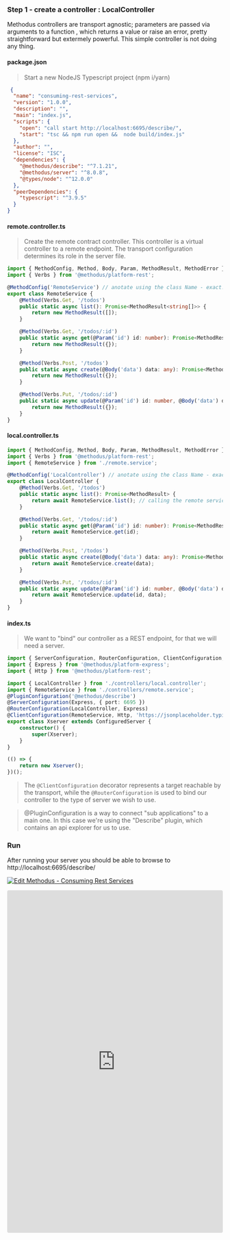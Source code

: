 ### Step 1 - create a controller : LocalController

Methodus controllers are transport agnostic; parameters are passed via arguments to a function , which returns a value or raise an error, pretty straightforward but extermely powerful.
This simple controller is not doing any thing.

<!-- tabs:start -->

#### **package.json**

> Start a new NodeJS Typescript project (npm i/yarn)

```Json
 {
  "name": "consuming-rest-services",
  "version": "1.0.0",
  "description": "",
  "main": "index.js",
  "scripts": {
    "open": "call start http://localhost:6695/describe/",
    "start": "tsc && npm run open &&  node build/index.js"
  },
  "author": "",
  "license": "ISC",
  "dependencies": {
    "@methodus/describe": "^7.1.21",
    "@methodus/server": "^8.0.8",
    "@types/node": "^12.0.0"
  },
  "peerDependencies": {
    "typescript": "^3.9.5"
  }
}

```

#### **remote.controller.ts**

> Create the remote contract controller. This controller is a virtual controller to a remote endpoint. The transport configuration determines its role in the server file.

```typescript
import { MethodConfig, Method, Body, Param, MethodResult, MethodError } from '@methodus/server';
import { Verbs } from '@methodus/platform-rest';

@MethodConfig('RemoteService') // anotate using the class Name - exact!
export class RemoteService {
    @Method(Verbs.Get, '/todos')
    public static async list(): Promise<MethodResult<string[]>> {
        return new MethodResult([]);
    }

    @Method(Verbs.Get, '/todos/:id')
    public static async get(@Param('id') id: number): Promise<MethodResult<any>> {
        return new MethodResult({});
    }

    @Method(Verbs.Post, '/todos')
    public static async create(@Body('data') data: any): Promise<MethodResult> {
        return new MethodResult({});
    }

    @Method(Verbs.Put, '/todos/:id')
    public static async update(@Param('id') id: number, @Body('data') data: any): Promise<MethodResult> {
        return new MethodResult({});
    }
}
```

#### **local.controller.ts**

```typescript
import { MethodConfig, Method, Body, Param, MethodResult, MethodError } from '@methodus/server';
import { Verbs } from '@methodus/platform-rest';
import { RemoteService } from './remote.service';

@MethodConfig('LocalController') // anotate using the class Name - exact!
export class LocalController {
    @Method(Verbs.Get, '/todos')
    public static async list(): Promise<MethodResult> {
        return await RemoteService.list(); // calling the remote service
    }

    @Method(Verbs.Get, '/todos/:id')
    public static async get(@Param('id') id: number): Promise<MethodResult> {
        return await RemoteService.get(id);
    }

    @Method(Verbs.Post, '/todos')
    public static async create(@Body('data') data: any): Promise<MethodResult> {
        return await RemoteService.create(data);
    }

    @Method(Verbs.Put, '/todos/:id')
    public static async update(@Param('id') id: number, @Body('data') data: any): Promise<MethodResult> {
        return await RemoteService.update(id, data);
    }
}
```

#### **index.ts**

> We want to "bind" our controller as a REST endpoint, for that we will need a server.

```typescript
import { ServerConfiguration, RouterConfiguration, ClientConfiguration, ConfiguredServer, PluginConfiguration } from '@methodus/server';
import { Express } from '@methodus/platform-express';
import { Http } from '@methodus/platform-rest';

import { LocalController } from './controllers/local.controller';
import { RemoteService } from './controllers/remote.service';
@PluginConfiguration('@methodus/describe')
@ServerConfiguration(Express, { port: 6695 })
@RouterConfiguration(LocalController, Express)
@ClientConfiguration(RemoteService, Http, 'https://jsonplaceholder.typicode.com')
export class Xserver extends ConfiguredServer {
    constructor() {
        super(Xserver);
    }
}

(() => {
    return new Xserver();
})();
```

> The `@ClientConfiguration` decorator represents a target reachable by the transport,
> while the `@RouterConfiguration` is used to bind our controller to the type of server we wish to use.

> @PluginConfiguration is a way to connect "sub applications" to a main one. In this case we're using the "Describe" plugin, which contains an api explorer for us to use.

<!-- tabs:end -->

### Run

After running your server you should be able to browse to http://localhost:6695/describe/

[![Edit Methodus - Consuming Rest Services](https://codesandbox.io/static/img/play-codesandbox.svg)](https://codesandbox.io/s/methodus-consuming-rest-services-35j7u?autoresize=1&fontsize=14&hidenavigation=1&initialpath=%2Fdescribe%2F&module=%2Fsrc%2Findex.ts&view=preview)

<iframe src="https://codesandbox.io/embed/methodus-consuming-rest-services-35j7u?previewwindow=browser&autoresize=1&fontsize=12&hidenavigation=1&initialpath=%2Fdescribe%2F&module=%2Fsrc%2Findex.ts&expanddevtools=0&view=preview" title="Methodus - Consuming Rest Services" allow="geolocation; microphone; camera; midi; vr; accelerometer; gyroscope; payment; ambient-light-sensor; encrypted-media" style="width:100%; height:800px; border:0; border-radius: 4px; overflow:hidden;" sandbox="allow-modals allow-forms allow-popups allow-scripts allow-same-origin"></iframe>
